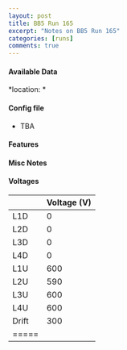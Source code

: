 ```yaml
---
layout:	post
title: BB5 Run 165
excerpt: "Notes	on BB5 Run 165"
categories: [runs]
comments: true
---
```


#### Available Data

*location: *


#### Config file

* TBA

#### Features


#### Misc Notes

#### Voltages

|  | Voltage (V) |
|--------|--------|
| L1D | 0 |
| L2D | 0 |
| L3D | 0 |
| L4D | 0 |
| L1U | 600 |
| L2U | 590 |
| L3U | 600 |
| L4U | 600 |
| Drift	| 300 |
|=====
